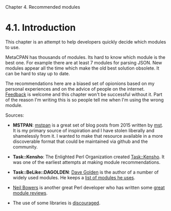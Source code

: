 <div class="chapter">Chapter 4. Recommended modules</div>
<h1 class="section">4.1. Introduction</h1>


This chapter is an attempt to help developers quickly decide which modules to
use.  

MetaCPAN has thousands of modules. Its hard to know which module is the
best one.  For example there are at least 7 modules for parsing JSON.  New
modules appear all the time which make the old best solution obsolete.  It can
be hard to stay up to date.

The recommendations here are a biased set of opionions based on my personal
experiences and on the advice of people on the internet.
[Feedback](https://github.com/kablamo/mvp.kablamo.org/issues) is welcome and
this chapter won't be successful without it.  Part of the reason I'm
writing this is so people tell me when I'm using the wrong module.

Sources:

- **MSTPAN**: [mstpan](http://blog.kablamo.org/2015/09/08/mstpan/) is a great
  set of blog posts from 2015 written by
[mst](https://shadow.cat/blog/matt-s-trout/).  It is my primary source of
inspiration and I have stolen liberally and shamelessly from it.  I wanted to
make that resource available in a more discoverable format that could be
maintained via github and the community.

- **Task::Kensho**: The Enlighted Perl Organization created
[Task::Kensho](https://metacpan.org/pod/Task::Kensho). It was one of the
earliest attempts at making module recommendations.  

- **Task::BeLike::DAGOLDEN**: [Dave Golden](http://www.dagolden.com/) is the author
  of a number of widely used modules.  He keeps a [list of modules he
uses](https://metacpan.org/pod/Task::BeLike::DAGOLDEN).

- [Neil Bowers](http://neilb.org) is another great Perl
  developer who has written some [great module
reviews](http://neilb.org/reviews/).

- The use of some libraries is
[discouraged](https://metacpan.org/pod/Perl::Critic::Policy::Freenode::DiscouragedModules).
